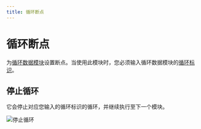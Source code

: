 ```yaml
---
title: 循环断点
---
```


# 循环断点

为[循环数据模块](/blocks/loop-data.html#breakpoint)设置断点。当使用此模块时，您必须输入循环数据模块的[循环标识](/blocks/loop-data.md#loop-id)。

## 停止循环
它会停止对应您输入的循环标识的循环，并继续执行至下一个模块。

![停止循环](https://res.cloudinary.com/chat-story/image/upload/v1666324174/automa/chrome_Uwmb1sgeiJ_sukqfu.png)
